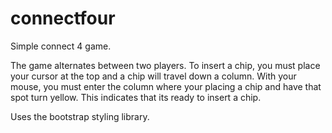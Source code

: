 # connectfour
Simple connect 4 game.

The game alternates between two players. 
To insert a chip, you must place your cursor at the top and a chip will travel down a column. With your mouse, you must enter the column where your placing a chip and have that spot turn yellow. This indicates that its ready to insert a chip.

Uses the bootstrap styling library.
